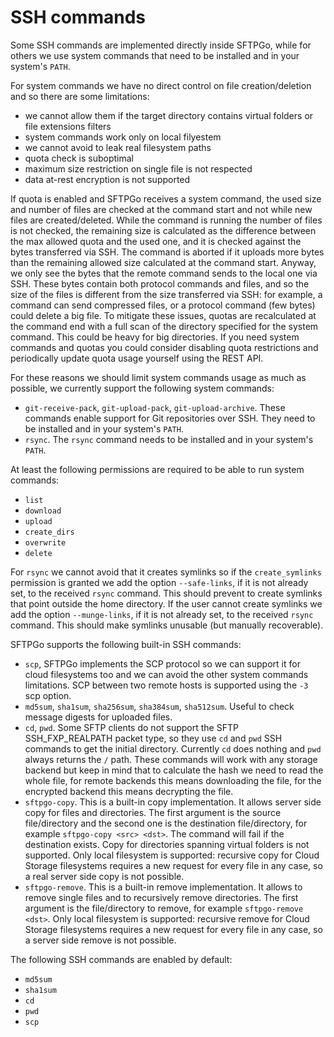 # SSH commands

Some SSH commands are implemented directly inside SFTPGo, while for others we use system commands that need to be installed and in your system's `PATH`.

For system commands we have no direct control on file creation/deletion and so there are some limitations:

- we cannot allow them if the target directory contains virtual folders or file extensions filters
- system commands work only on local filyestem
- we cannot avoid to leak real filesystem paths
- quota check is suboptimal
- maximum size restriction on single file is not respected
- data at-rest encryption is not supported

 If quota is enabled and SFTPGo receives a system command, the used size and number of files are checked at the command start and not while new files are created/deleted. While the command is running the number of files is not checked, the remaining size is calculated as the difference between the max allowed quota and the used one, and it is checked against the bytes transferred via SSH. The command is aborted if it uploads more bytes than the remaining allowed size calculated at the command start. Anyway, we only see the bytes that the remote command sends to the local one via SSH. These bytes contain both protocol commands and files, and so the size of the files is different from the size transferred via SSH: for example, a command can send compressed files, or a protocol command (few bytes) could delete a big file. To mitigate these issues, quotas are recalculated at the command end with a full scan of the directory specified for the system command. This could be heavy for big directories. If you need system commands and quotas you could consider disabling quota restrictions and periodically update quota usage yourself using the REST API.

 For these reasons we should limit system commands usage as much as possible, we currently support the following system commands:

- `git-receive-pack`, `git-upload-pack`, `git-upload-archive`. These commands enable support for Git repositories over SSH. They need to be installed and in your system's `PATH`.
- `rsync`. The `rsync` command needs to be installed and in your system's `PATH`.

At least the following permissions are required to be able to run system commands:

- `list`
- `download`
- `upload`
- `create_dirs`
- `overwrite`
- `delete`

For `rsync`  we cannot avoid that it creates symlinks so if the `create_symlinks` permission is granted we add the option `--safe-links`, if it is not already set, to the received `rsync` command. This should prevent to create symlinks that point outside the home directory.
If the user cannot create symlinks we add the option `--munge-links`, if it is not already set, to the received `rsync` command. This should make symlinks unusable (but manually recoverable).

SFTPGo supports the following built-in SSH commands:

- `scp`, SFTPGo implements the SCP protocol so we can support it for cloud filesystems too and we can avoid the other system commands limitations. SCP between two remote hosts is supported using the `-3` scp option.
- `md5sum`, `sha1sum`, `sha256sum`, `sha384sum`, `sha512sum`. Useful to check message digests for uploaded files.
- `cd`, `pwd`. Some SFTP clients do not support the SFTP SSH_FXP_REALPATH packet type, so they use `cd` and `pwd` SSH commands to get the initial directory. Currently `cd` does nothing and `pwd` always returns the `/` path. These commands will work with any storage backend but keep in mind that to calculate the hash we need to read the whole file, for remote backends this means downloading the file, for the encrypted backend this means decrypting the file.
- `sftpgo-copy`. This is a built-in copy implementation. It allows server side copy for files and directories. The first argument is the source file/directory and the second one is the destination file/directory, for example `sftpgo-copy <src> <dst>`. The command will fail if the destination exists. Copy for directories spanning virtual folders is not supported. Only local filesystem is supported: recursive copy for Cloud Storage filesystems requires a new request for every file in any case, so a real server side copy is not possible.
- `sftpgo-remove`. This is a built-in remove implementation. It allows to remove single files and to recursively remove directories. The first argument is the file/directory to remove, for example `sftpgo-remove <dst>`. Only local filesystem is supported: recursive remove for Cloud Storage filesystems requires a new request for every file in any case, so a server side remove is not possible.

The following SSH commands are enabled by default:

- `md5sum`
- `sha1sum`
- `cd`
- `pwd`
- `scp`
